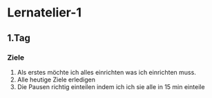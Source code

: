 # Lernatelier-1
## 1.Tag
### Ziele
1. Als erstes möchte ich alles einrichten was ich einrichten muss.
2. Alle heutige Ziele erledigen
3. Die Pausen richtig einteilen indem ich ich sie alle in 15 min einteile
